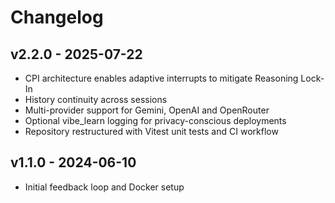 # Changelog

## v2.2.0 - 2025-07-22
- CPI architecture enables adaptive interrupts to mitigate Reasoning Lock-In
- History continuity across sessions
- Multi-provider support for Gemini, OpenAI and OpenRouter
- Optional vibe_learn logging for privacy-conscious deployments
- Repository restructured with Vitest unit tests and CI workflow

## v1.1.0 - 2024-06-10
- Initial feedback loop and Docker setup
